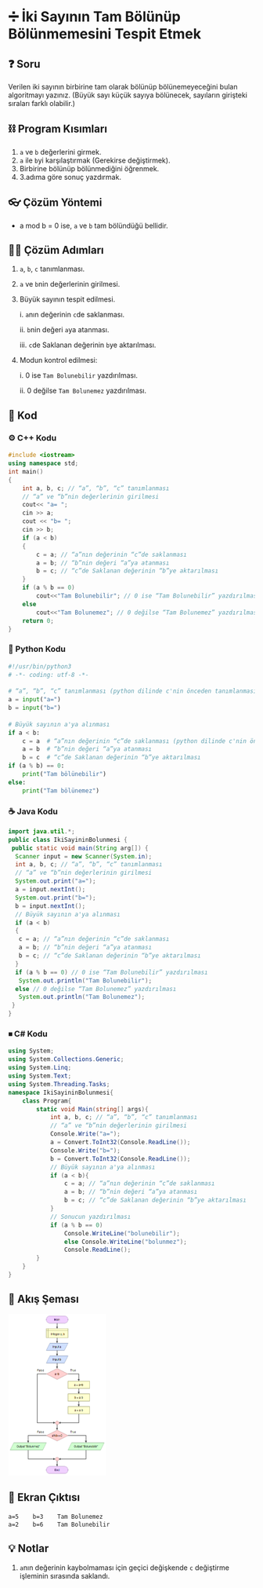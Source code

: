# ➗ İki Sayının Tam Bölünüp Bölünmemesini Tespit Etmek

<!-- ----------------------------- Soru ----------------------------------- -->

## ❓ Soru
Verilen iki sayının birbirine tam olarak bölünüp bölünemeyeceğini bulan algoritmayı yazınız. (Büyük sayı küçük sayıya bölünecek, sayıların girişteki sıraları farklı olabilir.)

<!-- ----------------------------- Program Kısımları ----------------------------------- -->

## ⛓ Program Kısımları
1. `a` ve `b` değerlerini girmek.
2. `a` ile `b`yi karşılaştırmak (Gerekirse değiştirmek).
3. Birbirine bölünüp bölünmediğini öğrenmek.
4. 3.adıma göre sonuç yazdırmak.

<!-- ----------------------------- Çözüm Yöntemi ----------------------------------- -->

## 👓 Çözüm Yöntemi 
- a mod b = 0 ise, `a` ve `b` tam bölündüğü bellidir.

<!-- ----------------------------- Çözüm Adımları ----------------------------------- -->

## 👩‍🔧 Çözüm Adımları
1. `a`, `b`, `c` tanımlanması.
2. `a` ve `b`nin değerlerinin girilmesi.
3. Büyük sayının tespit edilmesi.

   i. `a`nın değerinin `c`de saklanması.

   ii. `b`nin değeri `a`ya atanması.

   iii. `c`de Saklanan değerinin `b`ye aktarılması.

4. Modun kontrol edilmesi:
   
   i. 0 ise `Tam Bolunebilir` yazdırılması.
   
   ii. 0 değilse `Tam Bolunemez` yazdırılması.

<!-- ----------------------------- Kodlar ----------------------------------- -->

## 🤖 Kod

[//]: ------------------------------------------------------------------------------
<!-- ----------------------------- C++ Kodu ----------------------------------- -->
[//]: ------------------------------------------------------------------------------

### ⚙ C++ Kodu

```cpp
#include <iostream>
using namespace std;
int main()
{
    int a, b, c; // “a”, “b”, “c” tanımlanması
    // “a” ve “b”nin değerlerinin girilmesi
    cout<< "a= ";
    cin >> a;
    cout << "b= ";
    cin >> b;
    if (a < b) 
    {
        c = a; // “a”nın değerinin “c”de saklanması  
        a = b; // “b”nin değeri “a”ya atanması
        b = c; // “c”de Saklanan değerinin “b”ye aktarılması
    }
    if (a % b == 0) 
        cout<<"Tam Bolunebilir"; // 0 ise “Tam Bolunebilir” yazdırılması
    else 
        cout<<"Tam Bolunemez"; // 0 değilse “Tam Bolunemez” yazdırılması
    return 0;
}
```

[//]: ------------------------------------------------------------------------------
<!-- ------------------------------ Python Kodu -------------------------------- -->
[//]: ------------------------------------------------------------------------------

### 🐍 Python Kodu
	
```py
#!/usr/bin/python3
# -*- coding: utf-8 -*-

# “a”, “b”, “c” tanımlanması (python dilinde c'nin önceden tanımlanmasına gerek yoktur)
a = input("a=")
b = input("b=")

# Büyük sayının a'ya alınması
if a < b:
    c = a  # “a”nın değerinin “c”de saklanması (python dilinde c'nin önceden tanımlanmasına gerek yoktur)
    a = b  # “b”nin değeri “a”ya atanması
    b = c  # “c”de Saklanan değerinin “b”ye aktarılması
if (a % b) == 0:
    print("Tam bölünebilir")
else:
    print("Tam bölünemez")
```

[//]: ------------------------------------------------------------------------------
<!-- ----------------------------- Java Kodu ----------------------------------- -->
[//]: ------------------------------------------------------------------------------

### ☕ Java Kodu

```java
import java.util.*;
public class IkiSayininBolunmesi {
 public static void main(String arg[]) {
  Scanner input = new Scanner(System.in);
  int a, b, c; // “a”, “b”, “c” tanımlanması
  // “a” ve “b”nin değerlerinin girilmesi
  System.out.print("a=");
  a = input.nextInt(); 
  System.out.print("b=");
  b = input.nextInt(); 
  // Büyük sayının a'ya alınması
  if (a < b) 
  {
   c = a; // “a”nın değerinin “c”de saklanması
   a = b; // “b”nin değeri “a”ya atanması
   b = c; // “c”de Saklanan değerinin “b”ye aktarılması
  }
  if (a % b == 0) // 0 ise “Tam Bolunebilir” yazdırılması
   System.out.println("Tam Bolunebilir");
  else // 0 değilse “Tam Bolunemez” yazdırılması
   System.out.println("Tam Bolunemez");
 }
}
```

[//]: ------------------------------------------------------------------------------
<!-- ----------------------------- C# Kodu ----------------------------------- -->
[//]: ------------------------------------------------------------------------------

### ⏹ C# Kodu

```cs
using System;
using System.Collections.Generic;
using System.Linq;
using System.Text;
using System.Threading.Tasks;
namespace IkiSayininBolunmesi{
    class Program{
        static void Main(string[] args){
            int a, b, c; // “a”, “b”, “c” tanımlanması
            // “a” ve “b”nin değerlerinin girilmesi
            Console.Write("a=");
            a = Convert.ToInt32(Console.ReadLine());
            Console.Write("b=");
            b = Convert.ToInt32(Console.ReadLine());
            // Büyük sayının a'ya alınması
            if (a < b){
                c = a; // “a”nın değerinin “c”de saklanması
                a = b; // “b”nin değeri “a”ya atanması
                b = c; // “c”de Saklanan değerinin “b”ye aktarılması
            }
            // Sonucun yazdırılması
            if (a % b == 0)
                Console.WriteLine("bolunebilir");
		        else Console.WriteLine("bolunmez");
                Console.ReadLine();
        }
    }
}
```

<!-- ----------------------------- Akış Şeması ----------------------------------- -->

## 🧩 Akış Şeması

<img src="./IkiSayininBolunmesiSema.png" width="200"  />

<!-- ----------------------------- Ekran Çıktısı ----------------------------------- -->

## 🎉 Ekran Çıktısı

```
a=5    b=3    Tam Bolunemez
a=2    b=6    Tam Bolunebilir
```

<!-- ----------------------------- Notlar ----------------------------------- -->

## 💡 Notlar 
1. `a`nın değerinin kaybolmaması için geçici değişkende `c` değiştirme işleminin sırasında saklandı.
